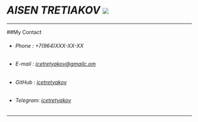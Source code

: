 # _AISEN TRETIAKOV_ ![](11501370.png)

---

##My Contact

- ###### Phone : +7(964)ХХХ-ХХ-ХХ
- ###### E-mail : icetretyakov@gmailc.om
- ###### GitHub : [icetretyakov](https://github.com/icetretyakov)
- ###### Telegram: [icetretyakov](https://t.me/icetretyakov)

---
